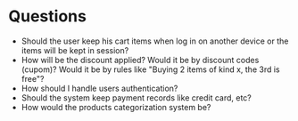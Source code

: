 # Questions

- Should the user keep his cart items when log in on another device or the items will be kept in session?
- How will be the discount applied? Would it be by discount codes (cupom)? Would it be by rules like "Buying 2 items of kind x, the 3rd is free"?
- How should I handle users authentication?
- Should the system keep payment records like credit card, etc?
- How would the products categorization system be?